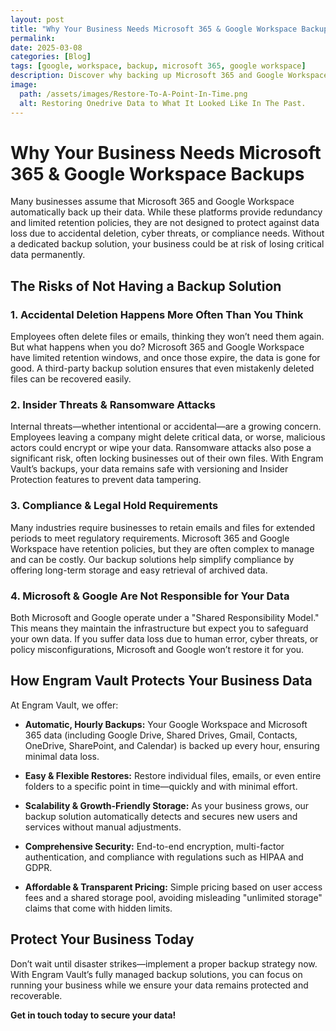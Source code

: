 ```yaml
---
layout: post
title: "Why Your Business Needs Microsoft 365 & Google Workspace Backups"
permalink: 
date: 2025-03-08
categories: [Blog]
tags: [google, workspace, backup, microsoft 365, google workspace]
description: Discover why backing up Microsoft 365 and Google Workspace is essential for business continuity. Learn how cloud backups protect against accidental deletion, cyber threats, and compliance risks.
image:
  path: /assets/images/Restore-To-A-Point-In-Time.png
  alt: Restoring Onedrive Data to What It Looked Like In The Past.
---
```


# Why Your Business Needs Microsoft 365 & Google Workspace Backups
Many businesses assume that Microsoft 365 and Google Workspace automatically back up their data. While these platforms provide redundancy and limited retention policies, they are not designed to protect against data loss due to accidental deletion, cyber threats, or compliance needs. Without a dedicated backup solution, your business could be at risk of losing critical data permanently.

## The Risks of Not Having a Backup Solution
### 1. Accidental Deletion Happens More Often Than You Think
Employees often delete files or emails, thinking they won’t need them again. But what happens when you do? Microsoft 365 and Google Workspace have limited retention windows, and once those expire, the data is gone for good. A third-party backup solution ensures that even mistakenly deleted files can be recovered easily.

### 2. Insider Threats & Ransomware Attacks
Internal threats—whether intentional or accidental—are a growing concern. Employees leaving a company might delete critical data, or worse, malicious actors could encrypt or wipe your data. Ransomware attacks also pose a significant risk, often locking businesses out of their own files. With Engram Vault’s backups, your data remains safe with versioning and Insider Protection features to prevent data tampering.

### 3. Compliance & Legal Hold Requirements
Many industries require businesses to retain emails and files for extended periods to meet regulatory requirements. Microsoft 365 and Google Workspace have retention policies, but they are often complex to manage and can be costly. Our backup solutions help simplify compliance by offering long-term storage and easy retrieval of archived data.

### 4. Microsoft & Google Are Not Responsible for Your Data
Both Microsoft and Google operate under a "Shared Responsibility Model." This means they maintain the infrastructure but expect you to safeguard your own data. If you suffer data loss due to human error, cyber threats, or policy misconfigurations, Microsoft and Google won’t restore it for you.

## How Engram Vault Protects Your Business Data
At Engram Vault, we offer:
* **Automatic, Hourly Backups:** Your Google Workspace and Microsoft 365 data (including Google Drive, Shared Drives, Gmail, Contacts, OneDrive, SharePoint, and Calendar) is backed up every hour, ensuring minimal data loss.

* **Easy & Flexible Restores:** Restore individual files, emails, or even entire folders to a specific point in time—quickly and with minimal effort.

* **Scalability & Growth-Friendly Storage:** As your business grows, our backup solution automatically detects and secures new users and services without manual adjustments.

* **Comprehensive Security:** End-to-end encryption, multi-factor authentication, and compliance with regulations such as HIPAA and GDPR.

* **Affordable & Transparent Pricing:** Simple pricing based on user access fees and a shared storage pool, avoiding misleading "unlimited storage" claims that come with hidden limits.

## Protect Your Business Today
Don’t wait until disaster strikes—implement a proper backup strategy now. With Engram Vault’s fully managed backup solutions, you can focus on running your business while we ensure your data remains protected and recoverable.

**Get in touch today to secure your data!**
